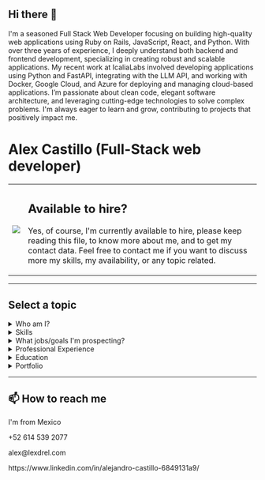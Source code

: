 ## Hi there 👋
I'm a seasoned Full Stack Web Developer focusing on building high-quality web applications using Ruby on Rails, JavaScript, React, and Python. With over three years of experience, I deeply understand both backend and frontend development, specializing in creating robust and scalable applications. My recent work at IcaliaLabs involved developing applications using Python and FastAPI, integrating with the LLM API, and working with Docker, Google Cloud, and Azure for deploying and managing cloud-based applications. I’m passionate about clean code, elegant software architecture, and leveraging cutting-edge technologies to solve complex problems. I'm always eager to learn and grow, contributing to projects that positively impact me.

<!--
**dvlex/dvlex** is a ✨ _special_ ✨ repository because its `README.md` (this file) appears on your GitHub profile.

Here are some ideas to get you started:

- 🔭 I’m currently working on ...
- 🌱 I’m currently learning ...
- 👯 I’m looking to collaborate on ...
- 🤔 I’m looking for help with ...
- 💬 Ask me about ...
- 📫 How to reach me: ...
- 😄 Pronouns: ...
- ⚡ Fun fact: ...
-->
# Alex Castillo (Full-Stack web developer)
<table>
  <tr >
    <td>
      <img src="https://user-images.githubusercontent.com/59240486/142672971-8eaae868-6b36-442e-8c40-3a4d17ce7c97.png">
    </td>
    <td>
      <h2>Available to hire?</h2>
      <p>
       Yes, of course, I'm currently available to hire, please keep reading this file, to know more about me, and to get my contact data. Feel free to contact me if you want to discuss more my skills, my availability, or any topic related.    
      </p>
    </td>
  </tr>
</table>
<hr />
<h2>Select a topic</h2>


<details><summary>Who am I?</summary>
  <h2>Who am I?</h2>
👋 Hi, I’m Alex Castillo, 

I know how to work, learning fast new tools and paradigms collaboratively, using all the experience I gained through life experiences, and of course coding every day at Microverse, with a high amount of other developers around the world. Complying with the deadlines.

Just started the Miccroverse program, and I noticed the importance of learning and adapting to new languages and developing paradigms, and that allowed me to create a lot of capstone projects in Javascript, HTML, CSS, and some frameworks related to that.

With my professional experience, even if it’s not related to software development, I learned to lead collaborative teams, to achieve goals, while keeping constant learning to myself and all the team's members.
</details>

<details><summary>Skills</summary>
  <h2>My current skills</h2>
  <table>
    <tr>
      <td><h3>Front-End</h3></td>
      <td>
        <p>JavaScritp</p>
        <p>React</p>
        <p>Redux</p>
        <p>Html5</p>
        <p>CSS3</p>
      </td>
    </tr>
    <tr>
      <td><h3>Back-End</h3></td>
      <td>
        <p>Ruby</p>
        <p>Ruby on Rails</p>
        <p>MySQL</p>
        <p>MSSQL</p>
        <p>SQL Management Studio</p>
        <p>C#</p>
        <p>ASP.Net core (MVC, API, Razor pages)</p>
      </td>
    </tr>
    <tr>
      <td><h3>Tools & Methods</h3></td>
      <td>
        <p>Git</p>
        <p>GitHub</p>
        <p>Heroku</p>
        <p>Mobile/Responsive Development</p>
        <p>Chrome Dev Tools</p>
      </td>
    </tr>
    <tr>
      <td><h3>Professional</h3></td>
      <td>
        <p>Remote Pair-Programming</p>
        <p>Teamwork</p>
        <p>Mentoring</p>
      </td>
    </tr>
  </table>
</details> 

<details><summary>What jobs/goals I'm prospecting?</summary>
<h2>What jobs/goals that I'm prospecting?</h2>
<p>👀 I’m a full-stack interested in developing with HTML, CSS, JS, Ruby, and RoR, however, I love to develop APIs with dotnet, and front-end with Angular.</p>
<p>🌱 I’m currently at Microverse Program, developing every day in a collaborative environment 5 days a week, to reach knowledge about collaborative developing teams, with people all around the world.</p>
</details>

<details><summary>Professional Experience</summary>
<h2>Professional Experience</h2>
  <table>
    <tr>
      <th>Company</th>
      <th>From - To</th>
      <th>Position</th>
      <th>Activities</th>
    </tr>
    <tr>
      <td>Microverse</td>
      <td>August 2021 - Current</td>
      <td>Bootcamp remote</td>
      <td>
        <p>Mentored junior web developers, providing technical support through code reviews.</p>
        <p>Proposed improvements to code organization to improve code quality and overall performance.</p>
        <p>Provided advice and tips on how to maintain motivation to maintain longevity in the program.</p>
      </td>
    </tr>
    <tr>
      <td>Freelancer</td>
      <td>December 2006 - August 2021</td>
      <td>Freelancer remote</td>
      <td>
        <p>Started to learn in Udemy, HTML, CSS, JS, C#, dotnet MVC, API (near January 2021).</p>
        <p>Worked developing software, at a local University, with degree systems they use (VB6, MSSQL, ADO).</p>
        <p>Worked developing software, at a local University, with Computer Laboratory systems they use (VB6, MSSQL, ADO).</p>
      </td>
    </tr>
    <tr>
      <td>TELMEX</td>
      <td>December 2006 - Current</td>
      <td>Telecommunications Technician</td>
      <td>
        <p>Work with <a href="https://es.wikipedia.org/wiki/GPON">GPON</a> equipment, giving them preventive and corrective mantainance.</p>
        <p>Work with <a href="https://www.emerson.com/documents/automation/product-data-sheet-industrial-power-supplies-emerson-en-7180716.pdf">Direct Current Idustrial Power Supplies</a> equipment, giving them preventive and corrective mantainance.</p>
        <p>Work with <a href="https://en.wikipedia.org/wiki/AXE_telephone_exchange#:~:text=The%20AXE%20telephone%20exchange%20is,subsidiary%20of%20Ericsson%20and%20Televerket.&text=The%20brain%20of%20the%20AXE,dual%20processor%20system%20called%20APZ.">Conmuted telephone exchange</a> equipment, giving them preventive and corrective mantainance.</p>
      </td>
    </tr>
  </table>
</details>

<details><summary>Education</summary>
<h2>Education</h2>
  <table>
    <tr>
      <th>School</th>
      <th>From - To</th>
      <th>Degree/program</th>
      <th>Activities</th>
    </tr>
    <tr>
      <td>Microverse</td>
      <td>August 2021 - Current</td>
      <td>Remote Full Stack Web Development Program</td>
      <td>
      <p>Spent 1300+ hours mastering algorithms, data structures, and full-stack development while simultaneously developing projects with Ruby, Rails, JavaScript, React, and Redux.</p>
      <p>Developed skills in remote pair programming using GitHub, industry-standard git-flow, and daily standups to communicate and collaborate with international remote developers.</p>
      </td>
    </tr>
    <tr>
      <td>Udemy</td>
      <td>November 2020 - August 2021</td>
      <td>Web Developer (I was a Windows developer)</td>
      <td>
        <p>Relearn Visual Studio, with the new .Net technologies, like dotnet MVC, API, and razor pages with C#.</p>
        <p>Learn Angular, and how to consume APIs.</p>
        <p>Basics of web and HTML.</p>
      </td>
    </tr>
    <tr>
      <td>INSTITUTO TECNOLOGICO DE CIUDAD CUAUHTEMOC</td>
      <td>August 2001 - August 2006</td>
      <td>Systems Engineer</td>
      <td>
        <p>Design Computer Lab management system, and started to develop it leading a team.</p>
        <p>Participation in the national programming contest in Celaya, obtaining 6th place.</p>
        <p>Participation in Local programing contest in ITCC, obtaining 1st place.</p>
      </td>
    </tr>
  </table>
</details>

<details><summary>Portfolio</summary>
<h2>Portfolio Front-end</h2>
  
  <table>
    <tr>
      <th>Demo link - Repo Link</th>      
      <th>Description</th>
    </tr>
    <tr>
      <td>
        <a _blank href="https://capstone-react-wikitelmex.herokuapp.com/">Covid Current Data</a> -
        <a _blank href="https://github.com/Wikitelmex/capstone-react">Repo</a> 
      </td>
      <td>
        React, Bootstrap, Axios. I loved this project, it makes an initial Global Covid Fetch data to an API, and when you click every country, it makes a new API fetch to retrieve the specific country Data.
      </td>
    </tr>
    <tr>
      <td>
        <a _blank href="https://wikitelmex.github.io/Leaderboard/">Leader Board</a> -
        <a _blank href="https://github.com/Wikitelmex/Leaderboard">Repo</a> 
      </td>
      <td>
        Html, CSS, Bootstrap, Javascript Vanilla, Axios. This project makes an API where CRUD data from the server using Axios, I loved this project because I explored a lot about consuming API and giving style with Bootstrap.
      </td>
    </tr>   
    <tr>
      <td>
        <a _blank href="https://wikitelmex.github.io/space2/">Space X</a> -
        <a _blank href="https://github.com/Wikitelmex/space2">Repo</a> 
      </td>
      <td>
        React, Bootstrap, Axios. This project was made with teamwork collaborating with Abel Lavieri, we made code reviews from each other, to maximize the quality of the code, This App consumes an API, that fetches data from Space X missions and Rockets.
      </td>
    </tr>
    <tr>
      <td>
        <a _blank href="https://wikitelmex.github.io/math-magicians/">Calculator</a> -
        <a _blank href="https://github.com/Wikitelmex/math-magicians">Repo</a> 
      </td>
      <td>
        React, Bootstrap. This was my first React SPA, it contains a totally functional Calculator.
      </td>
    </tr>
    <tr>
      <td>
        <a _blank href="https://wikitelmex.github.io/BreakingBad/">Breaking Bad App</a> -
        <a _blank href="https://github.com/Wikitelmex/BreakingBad">Repo</a> 
      </td>
      <td>
        HTML, CSS, Bootstrap, JS Vanilla, Axios. This was a collaborative project, made with my Friend Nacho Sala in a remote environment. It was pretty cool work with him, we used a pseudo-JS framework that I made to save a lot of time making it.
      </td>
    </tr>
    <tr>
      <td>
        <a _blank href="https://wikitelmex.github.io/ToDoProject/">To DO App</a> -
        <a _blank href="https://github.com/Wikitelmex/ToDoProject">Repo</a> 
      </td>
      <td>
        HTML, CSS, Bootstrap, JS Vanilla, Local Storage. I applied all my knowledge in Javascript Vanilla, CSS, and Bootstrap, using Classes, Events, and LocalStorage to make a functional To-Do app.
      </td>
    </tr>
    <tr>
      <td>
        <a _blank href="https://wikitelmex.github.io/awesome-books/">Book Storage App</a> -
        <a _blank href="https://github.com/Wikitelmex/awesome-books">Repo</a> 
      </td>
      <td>
        HTML, CSS, Bootstrap, JS Vanilla, Local Storage. This App is an SPA, created totally with JS vanilla, HTML, and CSS, I learned a lot about Bootstrap here, to save time styling.
      </td>
    </tr>
    <tr>
      <td>
        <a _blank href="https://wikitelmex.github.io/capstone-module1/index.html">Global Summit App</a> -
        <a _blank href="https://github.com/Wikitelmex/capstone-module1">Repo</a> 
      </td>
      <td>
        HTML, CSS, Bootstrap, JS Vanilla. In this Project, I must follow the design guides from a template, to fit its style, also the "Feature Speakers Cards" were generated Dynamically with JS.
      </td>
    </tr>
    <tr>
      <td>
        <a _blank href="https://wikitelmex.github.io/Portfolio/">HTML Portfolio</a> -
        <a _blank href="https://github.com/Wikitelmex/Portfolio">Repo</a> 
      </td>
      <td>
        HTML, CSS. In this Project, I must follow the design guides from a Figma template, with High standards in sight from the code reviewers. Also, responsive CSS, taking a mobile-first approach.
      </td>
    </tr>
  </table>
  
  <h2>Portfolio Back-end</h2>
  <p>Coming soon Ruby on Rails and C# dotnet Backend projects</p>
</details>

<hr />
<h2>📫 How to reach me</h2>
  <p>I'm from Mexico</p>
  <p>+52 614 539 2077</p>
  <p>alex@lexdrel.com</p>
<p>https://www.linkedin.com/in/alejandro-castillo-6849131a9/</p>

